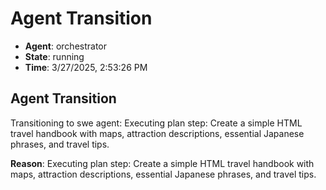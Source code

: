 # Agent Transition

- **Agent**: orchestrator
- **State**: running
- **Time**: 3/27/2025, 2:53:26 PM

## Agent Transition

Transitioning to swe agent: Executing plan step: Create a simple HTML travel handbook with maps, attraction descriptions, essential Japanese phrases, and travel tips.

**Reason**: Executing plan step: Create a simple HTML travel handbook with maps, attraction descriptions, essential Japanese phrases, and travel tips.

